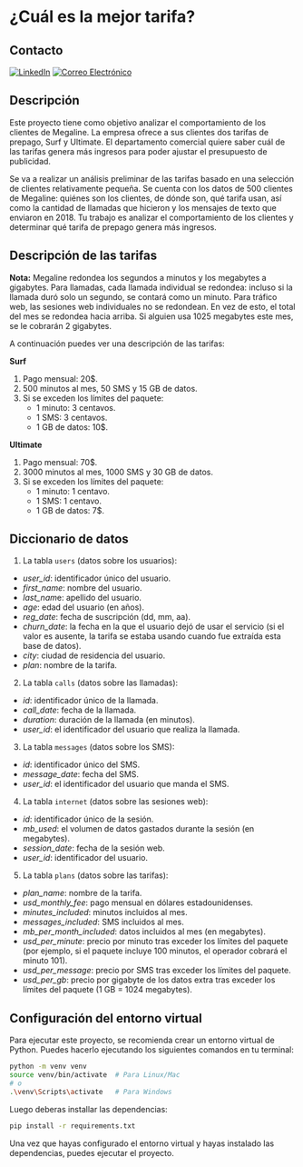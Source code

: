 # ¿Cuál es la mejor tarifa?

## Contacto
[![LinkedIn](https://img.shields.io/badge/LinkedIn-0077B5?style=for-the-badge&logo=linkedin&logoColor=white)](https://www.linkedin.com/in/andres946/)
[![Correo Electrónico](https://img.shields.io/badge/Correo%20Electrónico-andresgvelasquez8@gmail.com-red?style=for-the-badge&logo=mail.ru)](mailto:andresgvelasquez8@gmail.com)  

## Descripción
Este proyecto tiene como objetivo analizar el comportamiento de los clientes de Megaline. La empresa ofrece a sus clientes dos tarifas de prepago, Surf y Ultimate. El departamento comercial quiere saber cuál de las tarifas genera más ingresos para poder ajustar el presupuesto de publicidad.

Se va a realizar un análisis preliminar de las tarifas basado en una selección de clientes relativamente pequeña. Se cuenta con los datos de 500 clientes de Megaline: quiénes son los clientes, de dónde son, qué tarifa usan, así como la cantidad de llamadas que hicieron y los mensajes de texto que enviaron en 2018. Tu trabajo es analizar el comportamiento de los clientes y determinar qué tarifa de prepago genera más ingresos.

## Descripción de las tarifas
**Nota:** Megaline redondea los segundos a minutos y los megabytes a gigabytes. Para llamadas, cada llamada individual se redondea: incluso si la llamada duró solo un segundo, se contará como un minuto. Para tráfico web, las sesiones web individuales no se redondean. En vez de esto, el total del mes se redondea hacia arriba. Si alguien usa 1025 megabytes este mes, se le cobrarán 2 gigabytes.

A continuación puedes ver una descripción de las tarifas:

**Surf**

1. Pago mensual: 20$.
2. 500 minutos al mes, 50 SMS y 15 GB de datos.
3. Si se exceden los límites del paquete:
    - 1 minuto: 3 centavos.
    - 1 SMS: 3 centavos.
    - 1 GB de datos: 10$.
  
**Ultimate**

1. Pago mensual: 70$.
2. 3000 minutos al mes, 1000 SMS y 30 GB de datos.
3. Si se exceden los límites del paquete:
    - 1 minuto: 1 centavo.
    - 1 SMS: 1 centavo.
    - 1 GB de datos: 7$.

## Diccionario de datos
1. La tabla `users` (datos sobre los usuarios):
 
- *user_id*: identificador único del usuario.
- *first_name*: nombre del usuario.
- *last_nam*e: apellido del usuario.
- *age*: edad del usuario (en años).
- *reg_date*: fecha de suscripción (dd, mm, aa).
- *churn_date*: la fecha en la que el usuario dejó de usar el servicio (si el valor es ausente, la tarifa se estaba usando cuando fue extraída esta base de datos).
- *city*: ciudad de residencia del usuario.
- *plan*: nombre de la tarifa.

2. La tabla `calls` (datos sobre las llamadas):
 
- *id*: identificador único de la llamada.
- *call_date*: fecha de la llamada.
- *duration*: duración de la llamada (en minutos).
- *user_id*: el identificador del usuario que realiza la llamada.

3. La tabla `messages` (datos sobre los SMS):
 
- *id*: identificador único del SMS.
- *message_date*: fecha del SMS.
- *user_id*: el identificador del usuario que manda el SMS.

4. La tabla `internet` (datos sobre las sesiones web):
 
- *id*: identificador único de la sesión.
- *mb_used*: el volumen de datos gastados durante la sesión (en megabytes).
- *session_date*: fecha de la sesión web.
- *user_id*: identificador del usuario.

5. La tabla `plans` (datos sobre las tarifas):
 
- *plan_name*: nombre de la tarifa.
- *usd_monthly_fee*: pago mensual en dólares estadounidenses.
- *minutes_included*: minutos incluidos al mes.
- *messages_included*: SMS incluidos al mes.
- *mb_per_month_included*: datos incluidos al mes (en megabytes).
- *usd_per_minute*: precio por minuto tras exceder los límites del paquete (por ejemplo, si el paquete incluye 100 minutos, el operador cobrará el minuto 101).
- *usd_per_message*: precio por SMS tras exceder los límites del paquete.
- *usd_per_gb*: precio por gigabyte de los datos extra tras exceder los límites del paquete (1 GB = 1024 megabytes).

## Configuración del entorno virtual

Para ejecutar este proyecto, se recomienda crear un entorno virtual de Python. Puedes hacerlo ejecutando los siguientes comandos en tu terminal:

```bash
python -m venv venv
source venv/bin/activate  # Para Linux/Mac
# o
.\venv\Scripts\activate   # Para Windows
```

Luego deberas installar las dependencias:
``` bash
pip install -r requirements.txt
```

Una vez que hayas configurado el entorno virtual y hayas instalado las dependencias, puedes ejecutar el proyecto.